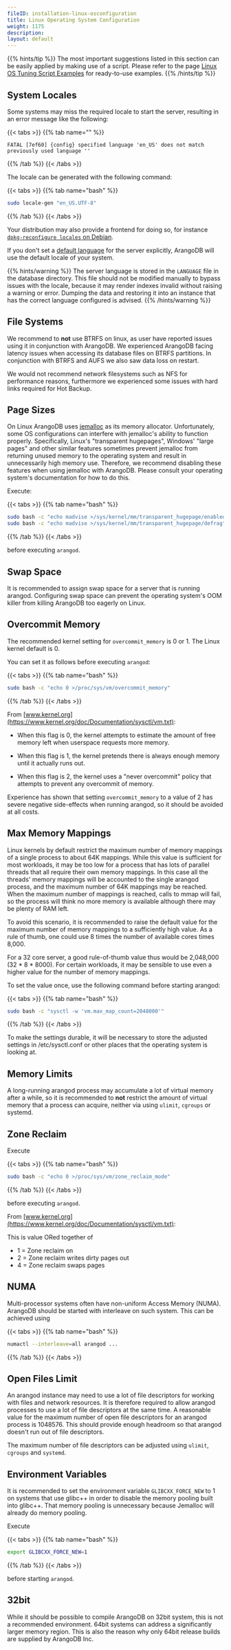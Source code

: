 ```yaml
---
fileID: installation-linux-osconfiguration
title: Linux Operating System Configuration
weight: 1175
description: 
layout: default
---
```

{{% hints/tip %}}
The most important suggestions listed in this section can be
easily applied by making use of a script. Please refer to the page
[Linux OS Tuning Script Examples](installation-linux-ostuning-scripts) for
ready-to-use examples.
{{% /hints/tip %}}

## System Locales

Some systems may miss the required locale to start the server, resulting in an
error message like the following:

{{< tabs >}}
{{% tab name="" %}}
```
FATAL [7ef60] {config} specified language 'en_US' does not match previously used language ''
```
{{% /tab %}}
{{< /tabs >}}

The locale can be generated with the following command:

{{< tabs >}}
{{% tab name="bash" %}}
```bash
sudo locale-gen "en_US.UTF-8"
```
{{% /tab %}}
{{< /tabs >}}

Your distribution may also provide a frontend for doing so, for instance
[`dpkg-reconfigure locales` on Debian](https://wiki.debian.org/Locale).

If you don't set a [default language](../../programs-tools/arangodb-server/programs-arangod-options#--default-language)
for the server explicitly, ArangoDB will use the default locale of your system.

{{% hints/warning %}}
The server language is stored in the `LANGUAGE` file in the database directory.
This file should not be modified manually to bypass issues with the locale,
because it may render indexes invalid without raising a warning or error.
Dumping the data and restoring it into an instance that has the correct
language configured is advised.
{{% /hints/warning %}}

## File Systems

We recommend to **not** use BTRFS on linux, as user have reported issues using it in
conjunction with ArangoDB. We experienced ArangoDB facing latency issues when accessing
its database files on BTRFS partitions. In conjunction with BTRFS and AUFS we also saw
data loss on restart.

We would not recommend network filesystems such as NFS for performance reasons,
furthermore we experienced some issues with hard links required for Hot Backup.

## Page Sizes

On Linux ArangoDB uses [jemalloc](https://github.com/jemalloc/jemalloc) as
its memory allocator. Unfortunately, some OS configurations can interfere with
jemalloc's ability to function properly. Specifically, Linux's "transparent hugepages",
Windows' "large pages" and other similar features sometimes prevent jemalloc from
returning unused memory to the operating system and result in unnecessarily high
memory use. Therefore, we recommend disabling these features when using jemalloc with
ArangoDB. Please consult your operating system's documentation for how to do this.

Execute:

{{< tabs >}}
{{% tab name="bash" %}}
```bash
sudo bash -c "echo madvise >/sys/kernel/mm/transparent_hugepage/enabled"
sudo bash -c "echo madvise >/sys/kernel/mm/transparent_hugepage/defrag"
```
{{% /tab %}}
{{< /tabs >}}

before executing `arangod`.

## Swap Space

It is recommended to assign swap space for a server that is running arangod.
Configuring swap space can prevent the operating system's OOM killer from
killing ArangoDB too eagerly on Linux.

## Overcommit Memory

The recommended kernel setting for `overcommit_memory` is 0 or 1.
The Linux kernel default is 0.

You can set it as follows before executing `arangod`:

{{< tabs >}}
{{% tab name="bash" %}}
```bash
sudo bash -c "echo 0 >/proc/sys/vm/overcommit_memory"
```
{{% /tab %}}
{{< /tabs >}}

From [www.kernel.org](https://www.kernel.org/doc/Documentation/sysctl/vm.txt):

- When this flag is 0, the kernel attempts to estimate the amount
  of free memory left when userspace requests more memory.

- When this flag is 1, the kernel pretends there is always enough
  memory until it actually runs out.

- When this flag is 2, the kernel uses a "never overcommit"
  policy that attempts to prevent any overcommit of memory.

Experience has shown that setting `overcommit_memory` to a value of 2 has severe
negative side-effects when running arangod, so it should be avoided at all costs.

## Max Memory Mappings

Linux kernels by default restrict the maximum number of memory mappings of a
single process to about 64K mappings. While this value is sufficient for most
workloads, it may be too low for a process that has lots of parallel threads
that all require their own memory mappings. In this case all the threads'
memory mappings will be accounted to the single arangod process, and the
maximum number of 64K mappings may be reached. When the maximum number of
mappings is reached, calls to mmap will fail, so the process will think no
more memory is available although there may be plenty of RAM left.

To avoid this scenario, it is recommended to raise the default value for the
maximum number of memory mappings to a sufficiently high value. As a rule of
thumb, one could use 8 times the number of available cores times 8,000.

For a 32 core server, a good rule-of-thumb value thus would be 2,048,000
(32 * 8 * 8000). For certain workloads, it may be sensible to use even a higher
value for the number of memory mappings.

To set the value once, use the following command before starting arangod:

{{< tabs >}}
{{% tab name="bash" %}}
```bash
sudo bash -c "sysctl -w 'vm.max_map_count=2048000'"
```
{{% /tab %}}
{{< /tabs >}}

To make the settings durable, it will be necessary to store the adjusted
settings in /etc/sysctl.conf or other places that the operating system is
looking at.

## Memory Limits

A long-running arangod process may accumulate a lot of virtual memory after a
while, so it is recommended to **not** restrict the amount of virtual memory
that a process can acquire, neither via using `ulimit`, `cgroups` or systemd.

## Zone Reclaim

Execute

{{< tabs >}}
{{% tab name="bash" %}}
```bash
sudo bash -c "echo 0 >/proc/sys/vm/zone_reclaim_mode"
```
{{% /tab %}}
{{< /tabs >}}

before executing `arangod`.

From [www.kernel.org](https://www.kernel.org/doc/Documentation/sysctl/vm.txt):

This is value ORed together of

- 1 = Zone reclaim on
- 2 = Zone reclaim writes dirty pages out
- 4 = Zone reclaim swaps pages

## NUMA

Multi-processor systems often have non-uniform Access Memory (NUMA). ArangoDB
should be started with interleave on such system. This can be achieved using

{{< tabs >}}
{{% tab name="bash" %}}
```bash
numactl --interleave=all arangod ...
```
{{% /tab %}}
{{< /tabs >}}

## Open Files Limit

An arangod instance may need to use a lot of file descriptors for working with
files and network resources. It is therefore required to allow arangod processes
to use a lot of file descriptors at the same time. A reasonable value for the
maximum number of open file descriptors for an arangod process is 1048576. This
should provide enough headroom so that arangod doesn't run out of file descriptors.

The maximum number of file descriptors can be adjusted using `ulimit`, `cgroups`
and `systemd`.


## Environment Variables

It is recommended to set the environment variable `GLIBCXX_FORCE_NEW` to 1 on
systems that use glibc++ in order to disable the memory pooling built into
glibc++. That memory pooling is unnecessary because Jemalloc will already do
memory pooling.

Execute

{{< tabs >}}
{{% tab name="bash" %}}
```bash
export GLIBCXX_FORCE_NEW=1
```
{{% /tab %}}
{{< /tabs >}}

before starting `arangod`.

## 32bit

While it should be possible to compile ArangoDB on 32bit system, this is not a
recommended environment. 64bit systems can address a significantly larger
memory region. This is also the reason why only 64bit release builds are supplied
by ArangoDB Inc.
